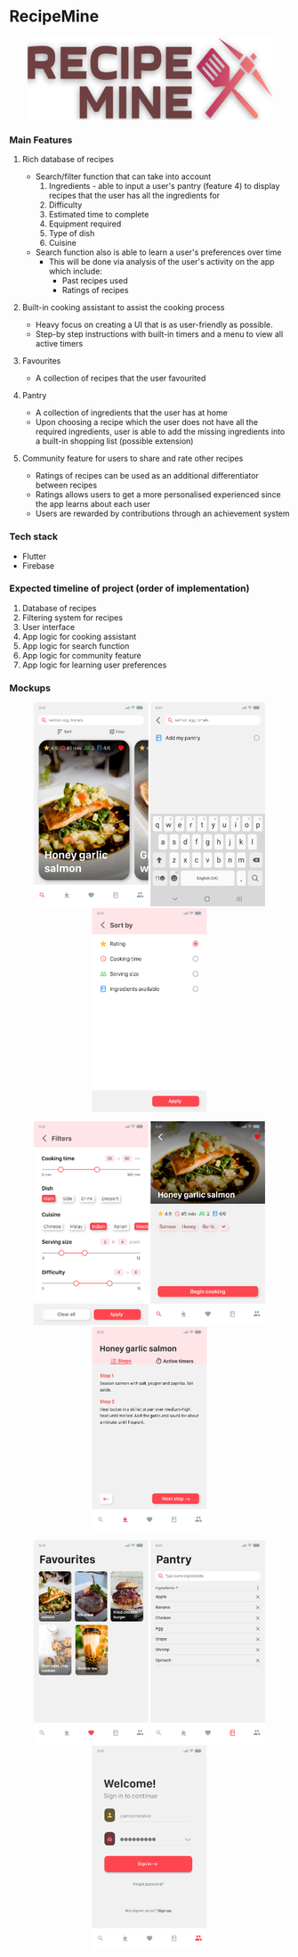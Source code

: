 # RecipeMine
<p align="center">
   <img src="mockup/Logo cropped.png" width = "441", height = "150">
</p>

### Main Features
1. Rich database of recipes 
    * Search/filter function that can take into account
        1. Ingredients - able to input a user's pantry (feature 4) to display recipes that the user has all the ingredients for
        2. Difficulty 
        3. Estimated time to complete
        4. Equipment required
        5. Type of dish
        6. Cuisine 
    * Search function also is able to learn a user's preferences over time
        * This will be done via analysis of the user's activity on the app which include: 
            * Past recipes used
            * Ratings of recipes

2. Built-in cooking assistant to assist the cooking process
    * Heavy focus on creating a UI that is as user-friendly as possible.
    * Step-by step instructions with built-in timers and a menu to view all active timers

3. Favourites
    * A collection of recipes that the user favourited

4. Pantry
    * A collection of ingredients that the user has at home
    * Upon choosing a recipe which the user does not have all the required ingredients, user is able to add the missing ingredients into a built-in shopping list (possible extension)

5. Community feature for users to share and rate other recipes
    * Ratings of recipes can be used as an additional differentiator between recipes
    * Ratings allows users to get a more personalised experienced since the app learns about each user
    * Users are rewarded by contributions through an achievement system

### Tech stack
* Flutter
* Firebase

### Expected timeline of project (order of implementation)
1. Database of recipes
2. Filtering system for recipes
3. User interface
4. App logic for cooking assistant
5. App logic for search function 
6. App logic for community feature
7. App logic for learning user preferences 

### Mockups

<p align="center">
  <img src="mockup/Searched (favourited).png" width="206" height="366" padding-right:100px>
  <img src="mockup/Search interface.png" width="206" height="366">
  <img src="mockup/Sort.png" width="206" height="366">
</p>


<p align="center">
   <img src="mockup/Filter.png" width="206" height="366">
   <img src="mockup/Clicking on recipe.png" width="206" height="366">
   <img src="mockup/Cooking assistant.png" width="206" height="366">
</p>

<p align="center">
   <img src="mockup/Favourites.png" width="206" height="366">
   <img src="mockup/Pantry.png" width="206" height="366">
   <img src="mockup/Log in page.png" width="206" height="366">
</p>
